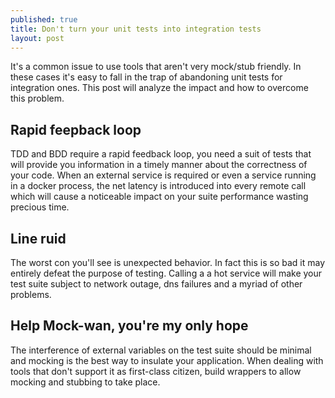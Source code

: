 ```yaml
---
published: true
title: Don't turn your unit tests into integration tests
layout: post
---
```

It's a common issue to use tools that aren't very mock/stub friendly. In these cases it's easy to fall in the trap of abandoning unit tests for integration ones. This post will analyze the impact and how to overcome this problem.  

## Rapid feepback loop
 TDD and BDD require a rapid feedback loop, you need a suit of tests that will provide you information in a timely manner about the correctness of your code. When an external service is required or even a service running in a docker process, the net latency is introduced into every remote call which will cause a noticeable impact on your suite performance wasting precious time.  

## Line ruid
 The worst con you'll see is unexpected behavior. In fact this is so bad it may entirely defeat the purpose of testing. Calling a a hot service will make your test suite subject to network outage, dns failures and a myriad of other problems.

## Help Mock-wan, you're my only hope
 The interference of external variables on the test suite should be minimal and mocking is the best way to insulate your application. When dealing with tools that don't support it as first-class citizen, build wrappers to allow mocking and stubbing to take place.

